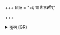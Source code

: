 +++
title = "०६ या ते लक्ष्मीर्"

+++
<details><summary>मूलम् (GR)</summary>

या ते लक्ष्मीर् ब्रूणहत्या-  
-अथो या ते अपुत्रता ।  
(…) ॥ +++(see 16.147.1cd)+++
</details>
